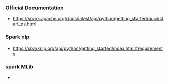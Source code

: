 ### Official Documentation
- https://spark.apache.org/docs/latest/api/python/getting_started/quickstart_ps.html
### Spark nlp
- https://sparknlp.org/api/python/getting_started/index.html#requirements
### spark MLib
- 
